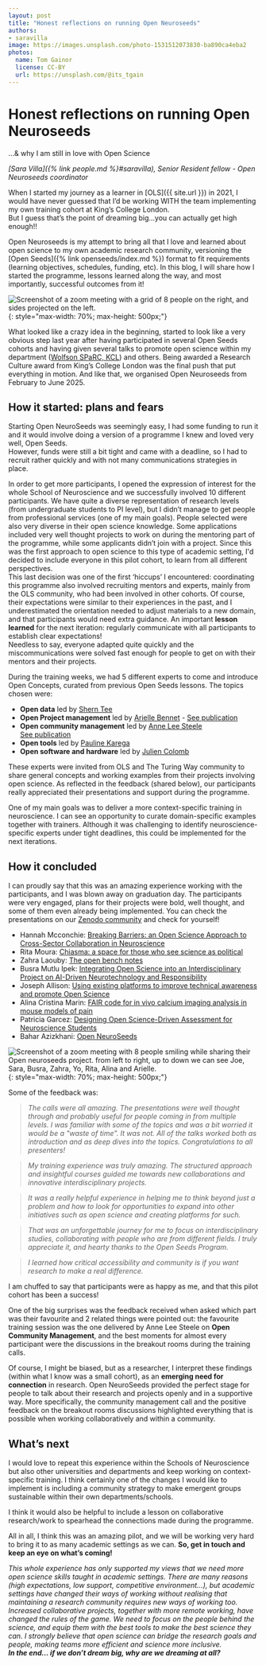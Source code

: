 ```yaml
---
layout: post
title: "Honest reflections on running Open Neuroseeds"
authors:
- saravilla
image: https://images.unsplash.com/photo-1531512073830-ba890ca4eba2
photos:
  name: Tom Gainor
  license: CC-BY
  url: https://unsplash.com/@its_tgain 
---
```


# Honest reflections on running Open Neuroseeds
...& why I am still in love with Open Science

*[Sara Villa]({% link people.md %}#saravilla), Senior Resident fellow - Open Neuroseeds coordinator*

When I started my journey as a learner in [OLS]({{ site.url }}) in 2021, I would have never guessed that I’d be working WITH the team implementing my own training cohort at King’s College London.   
But I guess that’s the point of dreaming big…you can actually get high enough!! 

Open Neuroseeds is my attempt to bring all that I love and learned about open science to my own academic research community, versioning the [Open Seeds]({% link openseeds/index.md %}) format to fit requirements (learning objectives, schedules, funding, etc). 
In this blog, I will share how I started the programme, lessons learned along the way, and most importantly, successful outcomes from it! 

![Screenshot of a zoom meeting with a grid of 8 people on the right, and sides projected on the left.](https://github.com/user-attachments/assets/aaffe2b7-0b9b-45e5-897f-256af69c70a8){: style="max-width: 70%; max-height: 500px;"}

What looked like a crazy idea in the beginning, started to look like a very obvious step last year after having participated in several Open Seeds cohorts and having given several talks to promote open science within my department ([Wolfson SPaRC, KCL](https://www.kcl.ac.uk/neuroscience/about/departments/wolfson)) and others. 
Being awarded a Research Culture award from King’s College London was the final push that put everything in motion. And like that, we organised Open Neuroseeds from February to June 2025\. 

## How it started: plans and fears

Starting Open NeuroSeeds was seemingly easy, I had some funding to run it and it would involve doing a version of a programme I knew and loved very well, Open Seeds.   
However, funds were still a bit tight and came with a deadline, so I had to recruit rather quickly and with not many communications strategies in place. 

In order to get more participants, I opened the expression of interest for the whole School of Neuroscience and we successfully involved 10 different participants. 
We have quite a diverse representation of research levels (from undergraduate students to PI level), but I didn’t manage to get people from professional services (one of my main goals). 
People selected were also very diverse in their open science knowledge. Some applications included very well thought projects to work on during the mentoring part of the programme, while some applicants didn’t join with a project. 
Since this was the first approach to open science to this type of academic setting, I'd decided to include everyone in this pilot cohort, to learn from all different perspectives.   
This last decision was one of the first ‘hiccups’ I encountered: coordinating this programme also involved recruiting mentors and experts, mainly from the OLS community, who had been involved in other cohorts. 
Of course, their expectations were similar to their experiences in the past, and I underestimated the orientation needed to adjust materials to a new domain, and that participants would need extra guidance. 
An important **lesson learned** for the next iteration: regularly communicate with all participants to establish clear expectations!   
Needless to say, everyone adapted quite quickly and the miscommunications were solved fast enough for people to get on with their mentors and their projects. 

During the training weeks, we had 5 different experts to come and introduce Open Concepts, curated from previous Open Seeds lessons. The topics chosen were: 

- **Open data** led by [Shern Tee](https://experts.griffith.edu.au/42874-shern-tee)   
- **Open Project management** led by [Arielle Bennet](https://www.linkedin.com/in/ariellebennett) - [See publication](https://doi.org/10.5281/zenodo.15125211)  
- **Open community management** led by [Anne Lee Steele](https://www.aleesteele.com/)  
  [See publication](https://zenodo.org/records/15006451)  
- **Open tools** led by [Pauline Karega](https://ke.linkedin.com/in/pauline-karega-20b72a145)  
- **Open software and hardware** led by [Julien Colomb](https://de.linkedin.com/in/colombjulien)

These experts were invited from OLS and The Turing Way community to share general concepts and working examples from their projects involving open science. 
As reflected in the feedback (shared below), our participants really appreciated their presentations and support during the programme.

One of my main goals was to deliver a more context-specific training in neuroscience. I can see an opportunity to curate domain-specific examples together with trainers. 
Although it was challenging to identify neuroscience-specific experts under tight deadlines, this could be implemented for the next iterations.

## How it concluded

I can proudly say that this was an amazing experience working with the participants, and I was blown away on graduation day. 
The participants were very engaged, plans for their projects were bold, well thought, and some of them even already being implemented. 
You can check the presentations on our [Zenodo community](https://zenodo.org/communities/openlifesci/records?q=&l=list&p=1&s=10&sort=newest) and check for yourself! 

- Hannah Mcconchie: [Breaking Barriers: an Open Science Approach to Cross-Sector Collaboration in Neuroscience](https://doi.org/10.5281/zenodo.15470675)
- Rita Moura: [Chiasma: a space for those who see science as political](https://doi.org/10.5281/zenodo.15882695)
- Zahra Laouby: [The open bench notes](https://doi.org/10.5281/zenodo.15656467)
- Busra Mutlu Ipek: [Integrating Open Science into an Interdisciplinary Project on AI-Driven Neurotechnology and Responsibility](https://doi.org/10.5281/zenodo.15674180)
- Joseph Allison: [Using existing platforms to improve technical awareness and promote Open Science](https://doi.org/10.5281/zenodo.15631356)
- Alina Cristina Marin: [FAIR code for in vivo calcium imaging analysis in mouse models of pain](https://doi.org/10.5281/zenodo.15630919)
- Patricia Garcez: [Designing Open Science-Driven Assessment for Neuroscience Students](https://doi.org/10.5281/zenodo.15705149)
- Bahar Azizkhani: [Open NeuroSeeds](https://doi.org/10.5281/zenodo.16687416)

![Screenshot of a zoom meeting with 8 people smiling while sharing their Open neuroseeds project. from left to right, up to down we can see Joe, Sara, Busra, Zahra, Yo, Rita, Alina and Arielle.](https://github.com/user-attachments/assets/32f58247-ec1f-4c0e-8392-e71efa656b7f){: style="max-width: 70%; max-height: 500px;"}

Some of the feedback was: 

> *The calls were all amazing. The presentations were well thought through and probably useful for people coming in from multiple levels. I was familiar with some of the topics and was a bit worried it would be a "waste of time". It was not. All of the talks worked both as introduction and as deep dives into the topics. Congratulations to all presenters\!*

> *My training experience was truly amazing. The structured approach and insightful courses guided me towards new collaborations and innovative interdisciplinary projects.*

> *It was a really helpful experience in helping me to think beyond just a problem and how to look for opportunities to expand into other initiatives such as open science and creating platforms for such.*

> *That was an unforgettable journey for me to focus on interdisciplinary studies, collaborating with people who are from different fields. I truly appreciate it, and hearty thanks to the Open Seeds Program.*

> *I learned how critical accessibility and community is if you want research to make a real difference.*

I am chuffed to say that participants were as happy as me, and that this pilot cohort has been a success! 

One of the big surprises was the feedback received when asked which part was their favourite and 2 related things were pointed out: the favourite training session was the one delivered by Anne Lee Steele on **Open Community Management**, 
and the best moments for almost every participant were the discussions in the breakout rooms during the training calls. 

Of course, I might be biased, but as a researcher,  I interpret these findings (within what I know was a small cohort), as an **emerging need for connection** in research. Open NeuroSeeds provided the perfect stage for people to talk about their research and projects openly and in a supportive way. More specifically,  the community management call and the positive feedback on the breakout rooms discussions highlighted everything that is possible when working collaboratively and within a community. 

## What’s next

I would love to repeat this experience within the Schools of Neuroscience but also other universities and departments and keep working on context-specific training. 
I think certainly one of the changes I would like to implement is including a community strategy to make emergent groups sustainable within their own departments/schools. 

I think it would also be helpful to include a lesson on collaborative research/work to spearhead the connections made during the programme. 

All in all, I think this was an amazing pilot, and we will be working very hard to bring it to as many academic settings as we can. 
**So, get in touch and keep an eye on what’s coming!** 

*This whole experience has only supported my views that we need more open science skills taught in academic settings. 
There are many reasons (high expectations, low support, competitive environment…), but academic settings have changed their ways of working without realising that maintaining a research community requires new ways of working too. 
Increased collaborative projects, together with more remote working, have changed the rules of the game. We need to focus on the people behind the science, and equip them with the best tools to make the best science they can. I strongly believe that open science can bridge the research goals and people, making teams more efficient and science more inclusive.*   
***In the end… if we don’t dream big, why are we dreaming at all?*** 
